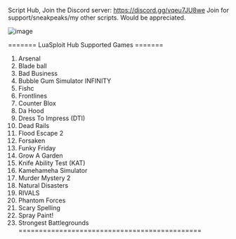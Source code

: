 Script Hub, Join the Discord server: https://discord.gg/vqeu7JU8we Join for support/sneakpeaks/my other scripts. Would be appreciated.

![image](https://github.com/user-attachments/assets/f9e3fd81-d99e-47ff-a946-5451cba50c59)

======= LuaSploit Hub Supported Games =======    
   1. Arsenal
   2. Blade ball
   3. Bad Business
   4. Bubble Gum Simulator INFINITY
   5. Fishc
   6. Frontlines
   7. Counter Blox
   8. Da Hood
   9. Dress To Impress (DTI)
  10. Dead Rails
  11. Flood Escape 2
  12. Forsaken
  13. Funky Friday
  14. Grow A Garden
  15. Knife Ability Test (KAT)
  16. Kamehameha Simulator
  17. Murder Mystery 2
  18. Natural Disasters
  19. RIVALS
  20. Phantom Forces
  21. Scary Spelling
  22. Spray Paint!
  23. Strongest Battlegrounds
=============================================
